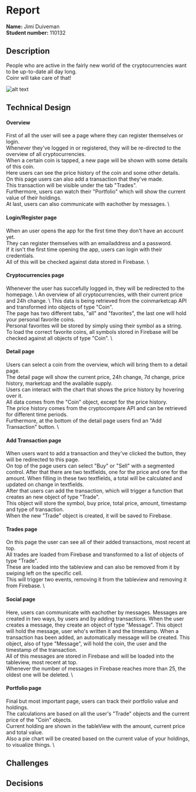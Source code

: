 # Report
**Name:** Jimi Duiveman \
**Student number:** 110132

## Description
People who are active in the fairly new world of the cryptocurrencies want to be up-to-date all day long. \
Coinr will take care of that!

![alt text]()

## Technical Design 

#### Overview
First of all the user will see a page where they can register themselves or login. \
Whenever they've logged in or registered, they will be re-directed to the overview of all cryptocurrencies. \
When a certain coin is tapped, a new page will be shown with some details of this coin. \
Here users can see the price history of the coin and some other details. \
On this page users can also add a transaction that they've made. \
This transaction will be visible under the tab "Trades". \
Furthermore, users can watch their "Portfolio" which will show the current value of their holdings. \
At last, users can also communicate with eachother by messages. \

#### Login/Register page
When an user opens the app for the first time they don't have an account yet. \
They can register themselves with an emailaddress and a password. \
If it isn't the first time opening the app, users can login with their credentials. \
All of this will be checked against data stored in Firebase. \

#### Cryptocurrencies page
Whenever the user has succefully logged in, they will be redirected to the homepage. \ 
An overview of all cryptocurrencies, with their current price and 24h change. \ 
This data is being retrieved from the coinmarketcap API and transformed into objects of type "Coin". \
The page has two different tabs, "all" and "favorites", the last one will hold your personal favorite coins. \
Personal favorites will be stored by simply using their symbol as a string. \
To load the correct favorite coins, all symbols stored in Firebase will be checked against all objects of type "Coin". \

#### Detail page
Users can select a coin from the overview, which will bring them to a detail page. \
The detail page will show the current price, 24h change, 7d change, price history, marketcap and the available supply. \
Users can interact with the chart that shows the price history by hovering over it. \
All data comes from the "Coin" object, except for the price history. \
The price history comes from the cryptocompare API and can be retrieved for different time periods. \
Furthermore, at the bottom of the detail page users find an "Add Transaction" button. \

#### Add Transaction page
When users want to add a transaction and they've clicked the button, they will be redirected to this page. \
On top of the page users can select "Buy" or "Sell" with a segmented control.
After that there are two textfields, one for the price and one for the amount.
When filling in these two textfields, a total will be calculated and updated on change in textfields. \
After that users can add the transaction, which will trigger a function that creates an new object of type "Trade". \
This object will store the symbol, buy price, total price, amount, timestamp and type of transaction. \
When the new "Trade" object is created, it will be saved to Firebase.

#### Trades page
On this page the user can see all of their added transactions, most recent at top. \
All trades are loaded from Firebase and transformed to a list of objects of type "Trade". \
These are loaded into the tableview and can also be removed from it by swiping left on the specific cell. \
This will trigger two events, removing it from the tableview and removing it from Firebase. \

#### Social page
Here, users can communicate with eachother by messages.
Messages are created in two ways, by users and by adding transactions.
When the user creates a message, they create an object of type "Message".
This object will hold the message, user who's written it and the timestamp.
When a transaction has been added, an automatically message will be created.
This object, also of type "Message", will hold the coin, the user and the timestamp of the transaction. \
All of this messages are stored in Firebase and will be loaded into the tableview, most recent at top. \
Whenever the number of messages in Firebase reaches more than 25, the oldest one will be deleted. \

#### Portfolio page
Final but most important page, users can track their portfolio value and holdings. \
The calculations are based on all the user's "Trade" objects and the current price of the "Coin" objects. \
Current holding are shown in the tableView with the amount, current price and total value. \
Also a pie chart will be created based on the current value of your holdings, to visualize things. \

## Challenges

## Decisions
